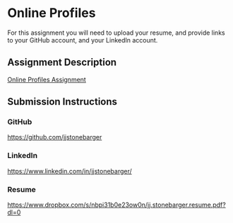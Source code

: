 # Online Profiles
For this assignment you will need to upload your resume, and provide links to your GitHub account, and your LinkedIn account.

## Assignment Description
[Online Profiles Assignment](https://education.launchcode.org/liftoff/assignments/online-profiles/)

## Submission Instructions
 
### GitHub
https://github.com/jjstonebarger
 
### LinkedIn
https://www.linkedin.com/in/jjstonebarger/

### Resume
https://www.dropbox.com/s/nbpi31b0e23ow0n/jj.stonebarger.resume.pdf?dl=0
